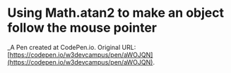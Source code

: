 # Using Math.atan2 to make an object follow the mouse pointer
 _A Pen created at CodePen.io. Original URL: [https://codepen.io/w3devcampus/pen/aWOJQN](https://codepen.io/w3devcampus/pen/aWOJQN).

 